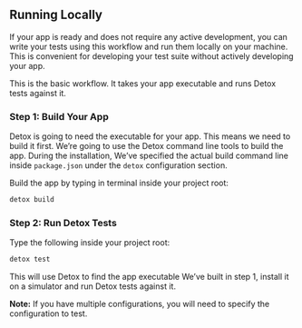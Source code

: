 ## Running Locally

If your app is ready and does not require any active development, you can write your tests using this workflow and run them locally on your machine. This is convenient for developing your test suite without actively developing your app.

This is the basic workflow. It takes your app executable and runs Detox tests against it.

### Step 1: Build Your App

Detox is going to need the executable for your app. This means we need to build it first. We’re going to use the Detox command line tools to build the app. During the installation, We’ve specified the actual build command line inside `package.json` under the `detox` configuration section.

Build the app by typing in terminal inside your project root:

```sh
detox build
```

### Step 2: Run Detox Tests

Type the following inside your project root:

```sh
detox test
```

This will use Detox to find the app executable We’ve built in step 1, install it on a simulator and run Detox tests against it.

**Note:** If you have multiple configurations, you will need to specify the configuration to test.
